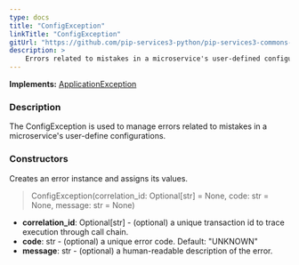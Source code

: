 ```yaml
---
type: docs
title: "ConfigException"
linkTitle: "ConfigException"
gitUrl: "https://github.com/pip-services3-python/pip-services3-commons-python"
description: >
    Errors related to mistakes in a microservice's user-defined configurations.
---
```


**Implements:** [ApplicationException](../application_exception)

### Description

The ConfigException is used to manage errors related to mistakes in a microservice's user-define configurations.

### Constructors
Creates an error instance and assigns its values.

> ConfigException(correlation_id: Optional[str] = None, code: str = None, message: str = None)

- **correlation_id**: Optional[str] - (optional) a unique transaction id to trace execution through call chain.
- **code**: str - (optional) a unique error code. Default: "UNKNOWN"
- **message**: str - (optional) a human-readable description of the error.


